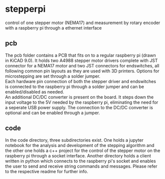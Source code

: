# stepperpi
control of one stepper motor (NEMA17) and measurement by rotary encoder with a raspberry pi through a ethernet interface  

## pcb
The pcb folder contains a PCB that fits on to a regular raspberry pi (drawn in KiCAD 9.0). It holds two A4988 stepper motor drivers complete with JST connector for a NEMA17 motor and two JST connectors for endswitches, all following common pin layouts as they are used with 3D printers. Options for microstepping are set through a solder jumper.  
Each hardware pin connection of both the stepper driver and endswitches is connected to the raspberry pi through a solder jumper and can be enabled/disabled as needed.  
An additional DC/DC converter is present on the board. It steps down the input voltage to the 5V needed by the raspberry pi, eliminating the need for a seperate USB power supply. The connection to the DC/DC converter is optional and can be enabled through a jumper.  

## code
In the code directory, three subdirectories exist. One holds a jupyter notebook for the analysis and development of the stepping algorithm and the other one holds a c++ project for the control of the stepper motor on the raspberry pi through a socket interface. Another directory holds a client written in python which connects to the raspberry pi's socket and enables the user to send and receive string commands and messages. Please refer to the respective readme for further info.  